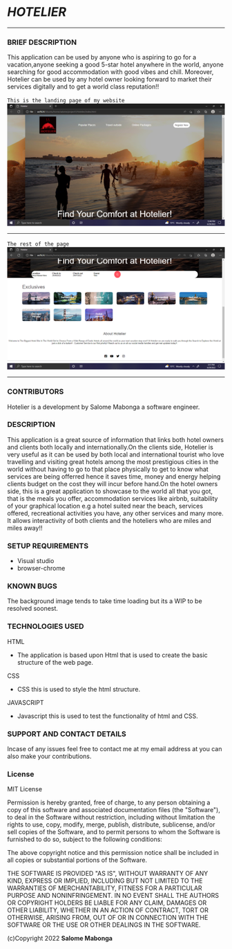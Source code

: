 # _**HOTELIER**_
---
###  **BRIEF DESCRIPTION**
This application can be used by anyone who is aspiring to go for a vacation,anyone seeking a good 5-star hotel anywhere in the world, anyone searching for good accommodation with good vibes and chill. Moreover, Hotelier can be used by any hotel owner looking forward to market their services digitally and to get a world class reputation!!

`This is the landing page of my website`
![Backgound.img](images/Screenshot%20(34).png)

---

`The rest of the page`
![Backgound1.img](images/Screenshot%20(35).png)

---

### **CONTRIBUTORS**
Hotelier is a development by Salome Mabonga a software engineer.
### **DESCRIPTION**
This application is a great source of information that links both hotel owners and clients both locally and internationally.On the clients side, Hotelier is very useful as it can be used by both local and international tourist who love travelling and visiting great hotels among the most prestigious cities in the world without having to go to that place physically to get to know what services are being offerred hence it saves time, money and energy helping clients budget on the cost they will incur before hand.On the hotel owners side, this is a great application to showcase to the world all that you got, that is the meals you offer, accommodation services like airbnb, suitability of your graphical location e.g a hotel suited near the beach, services offered, recreational activities you have, any other services and many more. It allows interactivity of both clients and the hoteliers who are miles and miles away!!

### **SETUP REQUIREMENTS**

- Visual studio
- browser-chrome

### **KNOWN BUGS**
The background image tends to take time loading but its a WIP to be resolved soonest.
### **TECHNOLOGIES USED**
HTML

- The application is based upon Html that is used to create the basic structure of the web page.

CSS

- CSS this is used to style the html structure. 

JAVASCRIPT

- Javascript this is used to test the functionality of html and CSS.
### **SUPPORT AND CONTACT DETAILS**
Incase of any issues feel free to contact me at my email address at [](sallynanjala254@gmail.com) you can also make your contributions.
### **License**
MIT License

Permission is hereby granted, free of charge, to any person obtaining a copy of this software and associated documentation files (the "Software"), to deal in the Software without restriction, including without limitation the rights to use, copy, modify, merge, publish, distribute, sublicense, and/or sell copies of the Software, and to permit persons to whom the Software is furnished to do so, subject to the following conditions:

The above copyright notice and this permission notice shall be included in all copies or substantial portions of the Software.

THE SOFTWARE IS PROVIDED "AS IS", WITHOUT WARRANTY OF ANY KIND, EXPRESS OR IMPLIED, INCLUDING BUT NOT LIMITED TO THE WARRANTIES OF MERCHANTABILITY, FITNESS FOR A PARTICULAR PURPOSE AND NONINFRINGEMENT. IN NO EVENT SHALL THE AUTHORS OR COPYRIGHT HOLDERS BE LIABLE FOR ANY CLAIM, DAMAGES OR OTHER LIABILITY, WHETHER IN AN ACTION OF CONTRACT, TORT OR OTHERWISE, ARISING FROM, OUT OF OR IN CONNECTION WITH THE SOFTWARE OR THE USE OR OTHER DEALINGS IN THE SOFTWARE.

 (c)Copyright 2022 **Salome Mabonga**